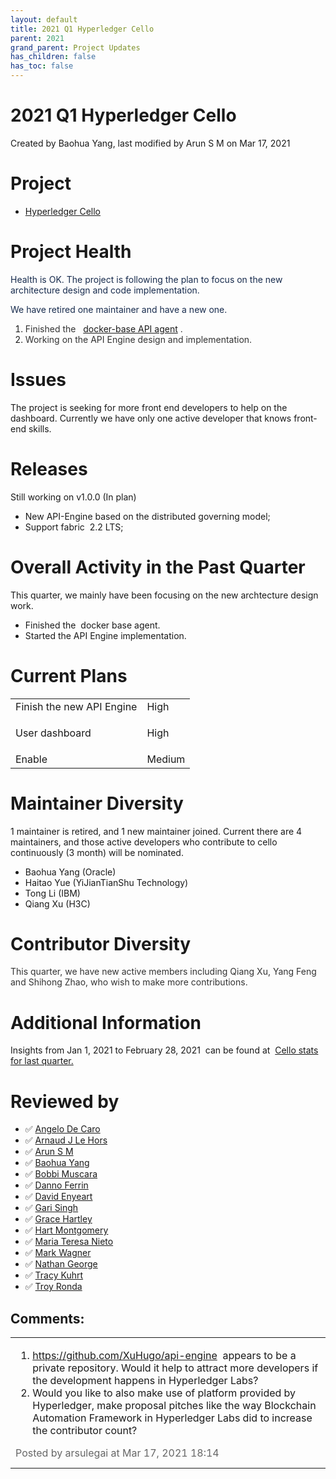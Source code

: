 ```yaml
---
layout: default
title: 2021 Q1 Hyperledger Cello
parent: 2021
grand_parent: Project Updates
has_children: false
has_toc: false
---
```


# 2021 Q1 Hyperledger Cello

Created by Baohua Yang, last modified by Arun S M on Mar 17, 2021


# Project

-   <a href="https://github.com/hyperledger/cello" class="external-link" rel="nofollow">Hyperledger Cello</a>

# Project Health

<span style="color: rgb(23,43,77);">Health is OK. The project is
following the plan to focus on the new architecture design and code
implementation. </span>

<span style="color: rgb(23,43,77);">We have retired one maintainer and
have a new one. </span>

1.  <span style="color: rgb(51,51,51);">Finished the  
<a href="https://github.com/XuHugo/api-engine" class="external-link" rel="nofollow">docker-base API agent</a> . </span>
2.  <span style="color: rgb(51,51,51);">Working on the API Engine design
and implementation. </span>

# Issues

The project is seeking for more front end developers to help on the
dashboard. Currently we have only one active developer that knows
front-end skills.

# Releases

Still working on v1.0.0 (In plan)

-   New API-Engine based on the distributed governing model;
-   Support fabric  2.2 LTS;

# Overall Activity in the Past Quarter

This quarter, we mainly have been focusing on the new archtecture design
work.

-   Finished the  docker base agent.
-   Started the API Engine implementation.

# Current Plans

<table class="wrapped confluenceTable">
<tbody>
<tr class="odd">
<td class="confluenceTd">Finish the new API Engine</td>
<td class="confluenceTd">High</td>
</tr>
<tr class="even">
<td class="confluenceTd"><p>User dashboard</p></td>
<td class="confluenceTd">High</td>
</tr>
<tr class="odd">
<td class="confluenceTd">Enable </td>
<td class="confluenceTd">Medium</td>
</tr>
</tbody>
</table>

# Maintainer Diversity

1 maintainer is retired, and 1 new maintainer joined. Current there are
4 maintainers, and those active developers who contribute to cello
continuously (3 month) will be nominated. 

-   Baohua Yang (Oracle)
-   Haitao Yue (YiJianTianShu Technology)
-   Tong Li (IBM)
-   Qiang Xu (H3C)

# Contributor Diversity

<span style="color: rgb(51,51,51);">This quarter, we have new active
members including Qiang Xu, Yang Feng and Shihong Zhao, who wish to make
more contributions. </span>

# Additional Information

Insights from Jan 1, 2021 to February 28, 2021  <span style="letter-spacing: 0.0px;">can be found at  </span> <a href="https://insights.lfx.linuxfoundation.org/projects/hyperledger%2Fcello/dashboard;subTab=technical?time=%7B%22from%22:%222021-01-01T08:00:00.000Z%22,%22type%22:%22absolute%22,%22to%22:%222021-02-28T08:00:00.000Z%22%7D" class="external-link" rel="nofollow" style="letter-spacing: 0.0px;">Cello stats for last quarter.</a>

# Reviewed by
-   ✅ <span class="placeholder-inline-tasks">
<a href="https://wiki.hyperledger.org/display/~angelo.decaro" class="confluence-userlink user-mention" data-username="angelo.decaro" data-linked-resource-id="16327529" data-linked-resource-version="1" data-linked-resource-type="userinfo" data-base-url="https://wiki.hyperledger.org">Angelo De Caro</a></span>
-   ✅ <span class="placeholder-inline-tasks">
<a href="https://wiki.hyperledger.org/display/~lehors" class="confluence-userlink user-mention" data-username="lehors" data-linked-resource-id="2394240" data-linked-resource-version="1" data-linked-resource-type="userinfo" data-base-url="https://wiki.hyperledger.org">Arnaud J Le Hors</a></span>
-   ✅ <span class="placeholder-inline-tasks">
<a href="https://wiki.hyperledger.org/display/~arsulegai" class="confluence-userlink user-mention" data-username="arsulegai" data-linked-resource-id="6427759" data-linked-resource-version="2" data-linked-resource-type="userinfo" data-base-url="https://wiki.hyperledger.org">Arun S M</a> </span>
-   ✅ <span class="placeholder-inline-tasks">
<a href="https://wiki.hyperledger.org/display/~baohua" class="confluence-userlink user-mention" data-username="baohua" data-linked-resource-id="2393082" data-linked-resource-version="2" data-linked-resource-type="userinfo" data-base-url="https://wiki.hyperledger.org">Baohua Yang</a> </span>
-   ✅ <span class="placeholder-inline-tasks">
<a href="https://wiki.hyperledger.org/display/~Bobbijn" class="confluence-userlink user-mention" data-username="Bobbijn" data-linked-resource-id="2393198" data-linked-resource-version="2" data-linked-resource-type="userinfo" data-base-url="https://wiki.hyperledger.org">Bobbi Muscara</a></span>
-   ✅ <span class="placeholder-inline-tasks">
<a href="https://wiki.hyperledger.org/display/~shemnon" class="confluence-userlink user-mention" data-username="shemnon" data-linked-resource-id="20022118" data-linked-resource-version="2" data-linked-resource-type="userinfo" data-base-url="https://wiki.hyperledger.org">Danno Ferrin</a></span>
-   ✅ <span class="placeholder-inline-tasks">
<a href="https://wiki.hyperledger.org/display/~denyeart" class="confluence-userlink user-mention" data-username="denyeart" data-linked-resource-id="2392864" data-linked-resource-version="1" data-linked-resource-type="userinfo" data-base-url="https://wiki.hyperledger.org">David Enyeart</a></span>
-   ✅ <span class="placeholder-inline-tasks">
<a href="https://wiki.hyperledger.org/display/~mastersingh24" class="confluence-userlink user-mention" data-username="mastersingh24" data-linked-resource-id="16321659" data-linked-resource-version="1" data-linked-resource-type="userinfo" data-base-url="https://wiki.hyperledger.org">Gari Singh</a> </span>
-   ✅ <span class="placeholder-inline-tasks">
<a href="https://wiki.hyperledger.org/display/~grace.hartley" class="confluence-userlink user-mention" data-username="grace.hartley" data-linked-resource-id="16324128" data-linked-resource-version="1" data-linked-resource-type="userinfo" data-base-url="https://wiki.hyperledger.org">Grace Hartley</a></span>
-   ✅ <span class="placeholder-inline-tasks">
<a href="https://wiki.hyperledger.org/display/~hartm" class="confluence-userlink user-mention" data-username="hartm" data-linked-resource-id="6422922" data-linked-resource-version="1" data-linked-resource-type="userinfo" data-base-url="https://wiki.hyperledger.org">Hart Montgomery</a></span>
-   ✅ <span class="placeholder-inline-tasks">
<a href="https://wiki.hyperledger.org/display/~mtng" class="confluence-userlink user-mention" data-username="mtng" data-linked-resource-id="24779370" data-linked-resource-version="1" data-linked-resource-type="userinfo" data-base-url="https://wiki.hyperledger.org">Maria Teresa Nieto</a></span>
-   ✅ <span class="placeholder-inline-tasks">
<a href="https://wiki.hyperledger.org/display/~mwagner" class="confluence-userlink user-mention" data-username="mwagner" data-linked-resource-id="5505170" data-linked-resource-version="1" data-linked-resource-type="userinfo" data-base-url="https://wiki.hyperledger.org">Mark Wagner</a> </span>
-   ✅ <span class="placeholder-inline-tasks">
<a href="https://wiki.hyperledger.org/display/~nage" class="confluence-userlink user-mention" data-username="nage" data-linked-resource-id="2393038" data-linked-resource-version="1" data-linked-resource-type="userinfo" data-base-url="https://wiki.hyperledger.org">Nathan George</a></span>
-   ✅ <span class="placeholder-inline-tasks">
<a href="https://wiki.hyperledger.org/display/~tkuhrt" class="confluence-userlink user-mention" data-username="tkuhrt" data-linked-resource-id="1180151" data-linked-resource-version="2" data-linked-resource-type="userinfo" data-base-url="https://wiki.hyperledger.org">Tracy Kuhrt</a> </span>
-   ✅ <span class="placeholder-inline-tasks">
<a href="https://wiki.hyperledger.org/display/~troyronda" class="confluence-userlink user-mention" data-username="troyronda" data-linked-resource-id="9110618" data-linked-resource-version="2" data-linked-resource-type="userinfo" data-base-url="https://wiki.hyperledger.org">Troy Ronda</a> </span>





## Comments:

<table data-border="0" width="100%">
<colgroup>
<col style="width: 100%" />
</colgroup>
<tbody>
<tr class="odd">
<td><span id="comment-41595405"></span>
<ol class="incremental">
<li><a href="https://github.com/XuHugo/api-engine" class="external-link" rel="nofollow">https://github.com/XuHugo/api-engine</a>  appears to be a
private repository. Would it help to attract more developers if the
development happens in Hyperledger Labs?</li>
<li>Would you like to also make use of platform provided by Hyperledger,
make proposal pitches like the way Blockchain Automation Framework in
Hyperledger Labs did to increase the contributor count?</li>
</ol>
<div class="smallfont" data-align="left" style="color: #666666; width: 98%; margin-bottom: 10px;">
 Posted by arsulegai at Mar 17, 2021 18:14 </div ></td>
</tr>
</tbody>
</table>




